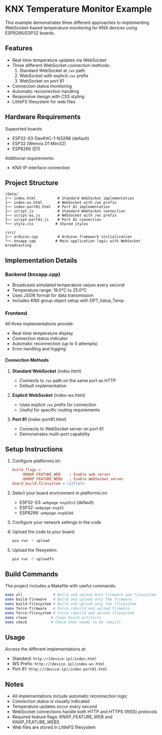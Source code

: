 # KNX Temperature Monitor Example

This example demonstrates three different approaches to implementing WebSocket-based temperature monitoring for KNX devices using ESP8266/ESP32 boards.

## Features

- Real-time temperature updates via WebSocket
- Three different WebSocket connection methods:
  1. Standard WebSocket at `/ws` path
  2. WebSocket with explicit `/ws` prefix
  3. WebSocket on port 81
- Connection status monitoring
- Automatic reconnection handling
- Responsive design with CSS styling
- LittleFS filesystem for web files

## Hardware Requirements

Supported boards:
- ESP32-S3-DevKitC-1-N32R8 (default)
- ESP32 (Wemos D1 Mini32)
- ESP8266 (D1)

Additional requirements:
- KNX-IP interface connection

## Project Structure

```
/data/
├── index.html          # Standard WebSocket implementation
├── index-ws.html       # WebSocket with /ws prefix
├── index-port81.html   # Port 81 implementation
├── script.js           # Standard WebSocket connection
├── script-ws.js        # WebSocket with /ws prefix
├── script-port81.js    # Port 81 connection
└── style.css          # Shared styles

/src/
├── arduino.cpp         # Arduino framework initialization
└── knxapp.cpp         # Main application logic with WebSocket broadcasting
```

## Implementation Details

### Backend (knxapp.cpp)
- Broadcasts simulated temperature values every second
- Temperature range: 19.0°C to 25.0°C
- Uses JSON format for data transmission
- Includes KNX group object setup with DPT_Value_Temp

### Frontend
All three implementations provide:
- Real-time temperature display
- Connection status indicator
- Automatic reconnection (up to 5 attempts)
- Error handling and logging

#### Connection Methods
1. **Standard WebSocket** (index.html)
   - Connects to `/ws` path on the same port as HTTP
   - Default implementation

2. **Explicit WebSocket** (index-ws.html)
   - Uses explicit `/ws` prefix for connection
   - Useful for specific routing requirements

3. **Port 81** (index-port81.html)
   - Connects to WebSocket server on port 81
   - Demonstrates multi-port capability

## Setup Instructions

1. Configure platformio.ini:
   ```ini
   build_flags = 
       -DKNXP_FEATURE_WEB    ; Enable web server
       -DKNXP_FEATURE_WEBS   ; Enable WebSocket server
   board_build.filesystem = littlefs
   ```

2. Select your board environment in platformio.ini:
   - ESP32-S3: `webpage-esp32s3` (default)
   - ESP32: `webpage-esp32`
   - ESP8266: `webpage-esp8266`

3. Configure your network settings in the code

4. Upload the code to your board:
   ```bash
   pio run -t upload
   ```

5. Upload the filesystem:
   ```bash
   pio run -t uploadfs
   ```

## Build Commands

The project includes a Makefile with useful commands:

```bash
make all              # Build and upload both firmware and filesystem
make build-firmware   # Build and upload only the firmware
make build-filesystem # Build and upload only the filesystem
make force-firmware   # Force rebuild and upload firmware
make force-filesystem # Force rebuild and upload filesystem
make clean           # Clean build artifacts
make check           # Check what needs to be rebuilt
```

## Usage

Access the different implementations at:
- Standard: `http://[device-ip]/index.html`
- WS Prefix: `http://[device-ip]/index-ws.html`
- Port 81: `http://[device-ip]/index-port81.html`

## Notes

- All implementations include automatic reconnection logic
- Connection status is visually indicated
- Temperature updates occur every second
- WebSocket connections handle both HTTP and HTTPS (WSS) protocols
- Required feature flags: KNXP_FEATURE_WEB and KNXP_FEATURE_WEBS
- Web files are stored in LittleFS filesystem
